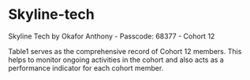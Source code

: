 # Skyline-tech
Skyline Tech by Okafor Anthony - Passcode: 68377 -  Cohort 12

Table1 serves as the comprehensive record of Cohort 12 members. This helps to monitor ongoing activities in the cohort and also acts as a performance indicator for each cohort member.